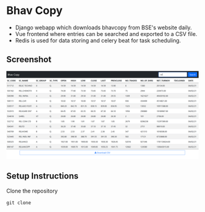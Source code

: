 # Bhav Copy
- Django webapp which downloads bhavcopy from BSE's website daily. 
- Vue frontend where entries can be searched and exported to a CSV file.
- Redis is used for data storing and celery beat for task scheduling.

## Screenshot
![Demo](image.PNG)

## Setup Instructions
Clone the repository
```
git clone 
```

